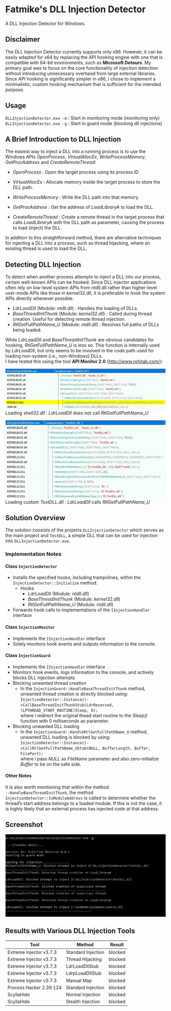 # Fatmike's DLL Injection Detector  

A DLL Injection Detector for Windows.  

## Disclaimer  

The DLL Injection Detector currently supports only x86. However, it can be easily adapted for x64 by replacing the API hooking engine with one that is compatible with 64-bit environments, such as **Microsoft Detours**.
My primary goal was to focus on the core functionality of injection detection without introducing unnecessary overhead from large external libraries. Since API hooking is significantly simpler in x86, I chose to implement a minimalistic, custom hooking mechanism that is sufficient for the intended purpose.  

## Usage  

``DLLInjectionDetector.exe -m``  : Start in monitoring mode (monitoring only)  
``DLLInjectionDetector.exe -g``  : Start in guard mode (blocking dll injections)  

## A Brief Introduction to DLL Injection  

The easiest way to inject a DLL into a running process is to use the Windows APIs *OpenProcess*, *VirtualAllocEx*, *WriteProcessMemory*, *GetProcAddress* and *CreateRemoteThread*:  

- *OpenProcess* : Open the target process using its process ID

- *VirtualAllocEx* : Allocate memory inside the target process to store the DLL path.

- *WriteProcessMemory* : Write the DLL path into that memory.

- *GetProcAddress* : Get the address of *LoadLibraryA* to load the DLL.

- *CreateRemoteThread* : Create a remote thread in the target process that calls *LoadLibraryA* with the DLL path as parameter, causing the process to load (inject) the DLL.  

In addition to this straightforward method, there are alternative techniques for injecting a DLL into a process, such as thread hijacking, where an existing thread is used to load the DLL.  

## Detecting DLL Injection  

To detect when another process attempts to inject a DLL into our process, certain well-known APIs can be hooked. Since DLL injector applications often rely on low-level system APIs from ntdll.dll rather than higher-level user-mode APIs like those in kernel32.dll, it is preferable to hook the system APIs directly whenever possible.

- *LdrLoadDll* (Module: *ntdll.dll*) : Handles the loading of DLLs.
- *BaseThreadInitThunk* (Module: *kernel32.dll*) : Called during thread creation. Useful for detecting remote thread injection.
- *RtlGetFullPathName_U* (Module: *ntdll.dll*) : Resolves full paths of DLLs being loaded.  
  
While *LdrLoadDll* and *BaseThreadInitThunk* are obvious candidates for hooking, *RtlGetFullPathName_U* is less so. This function is internally used by *LdrLoadDll*, but only seems to be involved in the code path used for loading non-system (i.e., non-Windows) DLLs.  
I have tested this using the tool **API Monitor 2.0** (http://www.rohitab.com/):

![LoadLibraryA_Shell32.PNG](./Images/LoadLibraryA_Shell32.PNG)  
Loading *shell32.dll* : *LdrLoadDll* does not call *RtlGetFullPathName_U*  

![LoadLibraryA_Shell32.PNG](./Images/LoadLibraryA_TestDLL.PNG)  
Loading custom *TestDLL.dll* : *LdrLoadDll* calls *RtlGetFullPathName_U*  

## Solution Overview  

The solution consists of the projects ``DLLInjectionDetector`` which serves as the main project and ``TestDLL``, a simple DLL that can be used for injection into ``DLLInjectionDetector.exe``.  

### Implementation Notes  

#### Class ``InjectionDetector``  

- Installs the specified hooks, including trampolines, within the ``InjectionDetector::Initialize`` method.
  - Hooks
    - *LdrLoadDll* (Module: *ntdll.dll*)
    - *BaseThreadInitThunk* (Module: *kernel32.dll*)
    - *RtlGetFullPathName_U* (Module: *ntdll.dll*)
- Forwards hook calls to implementations of the ``IInjectionHandler`` interface

#### Class ``InjectionMonitor``  

- Implements the ``IInjectionHandler`` interface
- Solely monitors hook events and outputs information to the console.  

#### Class ``InjectionGuard``  

- Implements the ``IInjectionHandler`` interface  
- Monitors hook events, logs information to the console, and actively blocks DLL injection attempts 
- Blocking unwanted thread creation
  - In the ``InjectionGuard::HandleBaseThreadInitThunk`` method, unwanted thread creation is directly blocked using:  
``InjectionDetector::Instance()->CallBaseThreadInitThunkStub(LdrReserved, (LPTHREAD_START_ROUTINE)Sleep, 0);``  
where i redirect the original thead start routine to the *Sleep()* function with 0 milliseconds as parameter.
- Blocking unwanted DLL loading
  - In the ``InjectionGuard::HandleRtlGetFullPathName_U`` method, unwanted DLL loading is blocked by using:  
  ``InjectionDetector::Instance()->CallRtlGetFullPathName_UStub(NULL, BufferLength, Buffer, FilePart);``  
  where i pass *NULL* as *FileName* parameter and also zero-initialize *Buffer* to be on the safe side. 

#### Other Notes  

It is also worth mentioning that within the method ``::HandleBaseThreadInitThunk``, the method ``InjectionDetector::IsModuleAddress`` is called to determine whether the thread’s start address belongs to a loaded module. If this is not the case, it is highly likely that an external process has injected code at that address.

## Screenshot  

![Screenshot.PNG](./Images/Screenshot.PNG)  

## Results with Various DLL Injection Tools  

| Tool                    	| Method             	| Result  	|
|-------------------------	|--------------------	|---------	|
| Extreme Injector v3.7.3 	| Standard Injection 	| blocked 	|
| Extreme Injector v3.7.3 	| Thread Hijacking   	| blocked 	|
| Extreme Injector v3.7.3 	| LdrLoadDllStub     	| blocked 	|
| Extreme Injector v3.7.3 	| LdrpLoadDllStub    	| blocked 	|
| Extreme Injector v3.7.3 	| Manual Map         	| blocked 	|
| Process Hacker 2.39.124 	| Standard Injection 	| blocked 	|
| ScyllaHide              	| Normal Injection   	| blocked 	|
| ScyllaHide              	| Stealth Injection  	| blocked 	|
